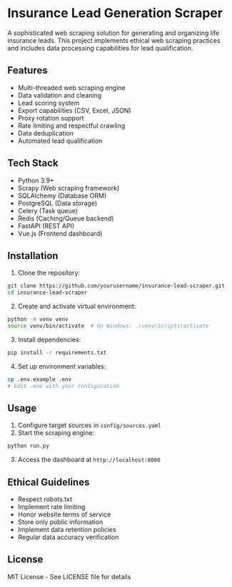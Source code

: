 # Insurance Lead Generation Scraper

A sophisticated web scraping solution for generating and organizing life insurance leads. This project implements ethical web scraping practices and includes data processing capabilities for lead qualification.

## Features

- Multi-threaded web scraping engine
- Data validation and cleaning
- Lead scoring system
- Export capabilities (CSV, Excel, JSON)
- Proxy rotation support
- Rate limiting and respectful crawling
- Data deduplication
- Automated lead qualification

## Tech Stack

- Python 3.9+
- Scrapy (Web scraping framework)
- SQLAlchemy (Database ORM)
- PostgreSQL (Data storage)
- Celery (Task queue)
- Redis (Caching/Queue backend)
- FastAPI (REST API)
- Vue.js (Frontend dashboard)

## Installation

1. Clone the repository:
```bash
git clone https://github.com/yourusername/insurance-lead-scraper.git
cd insurance-lead-scraper
```

2. Create and activate virtual environment:
```bash
python -m venv venv
source venv/bin/activate  # On Windows: .\venv\Scripts\activate
```

3. Install dependencies:
```bash
pip install -r requirements.txt
```

4. Set up environment variables:
```bash
cp .env.example .env
# Edit .env with your configuration
```

## Usage

1. Configure target sources in `config/sources.yaml`
2. Start the scraping engine:
```bash
python run.py
```

3. Access the dashboard at `http://localhost:8000`

## Ethical Guidelines

- Respect robots.txt
- Implement rate limiting
- Honor website terms of service
- Store only public information
- Implement data retention policies
- Regular data accuracy verification

## License

MIT License - See LICENSE file for details
